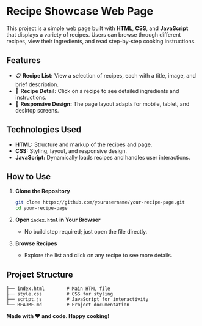 # Recipe Showcase Web Page

This project is a simple web page built with **HTML**, **CSS**, and **JavaScript** that displays a variety of recipes. Users can browse through different recipes, view their ingredients, and read step-by-step cooking instructions.

## Features

- 📋 **Recipe List:** View a selection of recipes, each with a title, image, and brief description.
- 🍳 **Recipe Detail:** Click on a recipe to see detailed ingredients and instructions.
- 🎨 **Responsive Design:** The page layout adapts for mobile, tablet, and desktop screens.

## Technologies Used

- **HTML:** Structure and markup of the recipes and page.
- **CSS:** Styling, layout, and responsive design.
- **JavaScript:** Dynamically loads recipes and handles user interactions.

## How to Use

1. **Clone the Repository**
   ```sh
   git clone https://github.com/yourusername/your-recipe-page.git
   cd your-recipe-page
   ```

2. **Open `index.html` in Your Browser**
   - No build step required; just open the file directly.

3. **Browse Recipes**
   - Explore the list and click on any recipe to see more details.

## Project Structure

```
├── index.html        # Main HTML file
├── style.css         # CSS for styling
├── script.js         # JavaScript for interactivity
└── README.md         # Project documentation
```


**Made with ❤️ and code. Happy cooking!**
